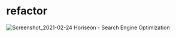 # refactor
![Screenshot_2021-02-24 Horiseon - Search Engine Optimization](https://user-images.githubusercontent.com/78513952/109404281-916b8300-7932-11eb-8ee7-c21dddee1156.png)
